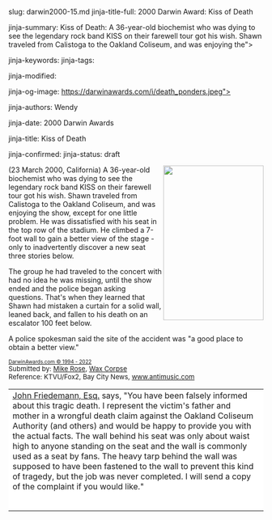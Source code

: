 slug: darwin2000-15.md
jinja-title-full: 2000 Darwin Award: Kiss of Death

jinja-summary: Kiss of Death: A 36-year-old biochemist who was dying to see the legendary rock band KISS on their farewell tour got his wish. Shawn traveled from Calistoga to the Oakland Coliseum, and was enjoying the">

jinja-keywords:
jinja-tags:

jinja-modified:

jinja-og-image: https://darwinawards.com/i/death_ponders.jpeg">

jinja-authors: Wendy

jinja-date: 2000 Darwin Awards


jinja-title: Kiss of Death


jinja-confirmed:
jinja-status: draft

<A href="/art/banwell/" target="_top"><IMG src="/i/art/banwell/darwin2000-15.gif" width="198" height="306" align="right" border="0"></A>(23 March 2000, California) A 36-year-old biochemist who was dying to see the legendary rock band KISS on their farewell tour got his wish. Shawn traveled from Calistoga to the Oakland Coliseum, and was enjoying the show, except for one little problem. He was dissatisfied with his seat in the top row of the stadium. He climbed a 7-foot wall to gain a better view of the stage - only to inadvertently discover a new seat three stories below.
	 </DIV>
	 <P align="left">
The group he had traveled to the concert with had no idea he was missing, until the show ended and the police began asking questions. That's when they learned that Shawn had mistaken a curtain for a solid wall, leaned back, and fallen to his death on an escalator 100 feet below.
	 <P align="left">
A police spokesman said the site of the accident was "a good place to obtain a better view." <!-- Shawn Stubblefield, 36, Healdsburg -->
	 <P align="left"><FONT size="-7"><A href="http://darwinawards.com/misc/copyright.html">DarwinAwards.com &copy; 1994 - 2022</A></FONT>
<BR>
	 <FONT size="-1">Submitted by: <A href="mailto:REMOVE-mikeysmp@yahoo.com">Mike Rose</A>, <A href="mailto:REMOVE-damanz@beld.net">Wax Corpse<BR>
	 </A></FONT><FONT size="-1">Reference: KTVU/Fox2, Bay City News, www.antimusic.com</FONT>
	

<!--#include virtual="/inc/votebar_viewvoteonly" -->

</H2>
<TABLE width=85% border=0 cellspacing=5 cellpadding=10 background="/i/white.gif" align="center">
<TR valign="top">
<TD bgcolor="#FFFFFF">
<A href="mailto:REMOVE-jfriedemann@fozlaw.com">John Friedemann, Esq.</A> says, &quot;You have been falsely informed about this tragic death. I&nbsp;represent the victim's father and mother in a wrongful death claim against the Oakland Coliseum Authority (and others) and would be happy to provide you with the actual facts. The&nbsp;wall behind his seat was only about waist high to anyone standing on the seat and the wall is commonly used as a seat by fans. The heavy tarp behind the wall was supposed to have been fastened to the wall to prevent this kind of tragedy, but the job was never completed. I will send a copy of the complaint if you would like.&quot;
<DIV align="left">
</DIV>
<H2>


</H2>
</CENTER>

<!--#include file=nav_2000.html -->


